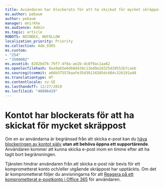 ```yaml
---
title: Avsändaren har blockerats för att ha skickat för mycket skräppost
ms.author: pebaum
author: pebaum
manager: mnirkhe
ms.audience: Admin
ms.topic: article
ROBOTS: NOINDEX, NOFOLLOW
localization_priority: Priority
ms.collection: Adm_O365
ms.custom:
- "254"
- "3500002"
ms.assetid: 8282bd76-79f7-4f8a-ae2b-dc8f9ac1aa62
ms.openlocfilehash: 8aa9ab5e6db0d434c13ed9e2d325d28552b7caeb
ms.sourcegitcommit: a66b37557baafe35d39134105dc604c326191a48
ms.translationtype: HT
ms.contentlocale: sv-SE
ms.lasthandoff: 12/27/2019
ms.locfileid: "40886419"
---
```

# <a name="account-is-blocked-for-sending-too-much-spam"></a>Kontot har blockerats för att ha skickat för mycket skräppost

Om en av användarna är begränsad från att skicka e-post kan du [häva blockeringen av kontot själv](https://protection.office.com/?hash=/restrictedusers) **utan att behöva öppna ett supportärende**. Användaren kommer att kunna skicka e-post inom en timme efter att ha tagit bort begränsningen.

Tjänsten hindrar användaren från att skicka e-post när bevis för ett komprometterat konto och/eller utgående skräppost har upptäckts. Om det är komprometterat följer du anvisningarna för att [Reagera på ett komprometterat e-postkonto i Office 365](https://docs.microsoft.com/office365/securitycompliance/responding-to-a-compromised-email-account) för användaren.
